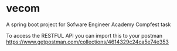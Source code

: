 # vecom
A spring boot project for Sofware Engineer Academy Compfest task

To access the RESTFUL API you can import this to your postman https://www.getpostman.com/collections/4614329c24ca5e74e353
